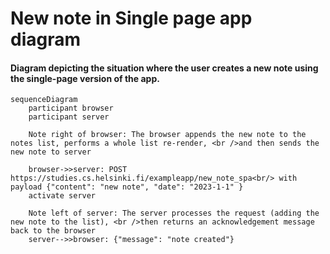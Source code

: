 # New note in Single page app diagram

#### Diagram depicting the situation where the user creates a new note using the single-page version of the app.

```mermaid
sequenceDiagram
    participant browser
    participant server

    Note right of browser: The browser appends the new note to the notes list, performs a whole list re-render, <br />and then sends the new note to server

    browser->>server: POST https://studies.cs.helsinki.fi/exampleapp/new_note_spa<br/> with payload {"content": "new note", "date": "2023-1-1" }
    activate server

    Note left of server: The server processes the request (adding the new note to the list), <br />then returns an acknowledgement message back to the browser
    server-->>browser: {"message": "note created"}
```